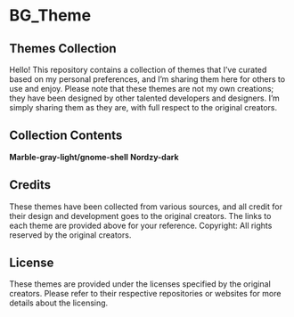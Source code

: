 # BG_Theme

## Themes Collection
Hello! This repository contains a collection of themes that I’ve curated based on my personal preferences, and I’m sharing them here for others to use and enjoy. Please note that these themes are not my own creations; they have been designed by other talented developers and designers. I’m simply sharing them as they are, with full respect to the original creators.

## Collection Contents
  **Marble-gray-light/gnome-shell**
  **Nordzy-dark**

## Credits
These themes have been collected from various sources, and all credit for their design and development goes to the original creators. The links to each theme are provided above for your reference.
Copyright: All rights reserved by the original creators.

## License
These themes are provided under the licenses specified by the original creators. Please refer to their respective repositories or websites for more details about the licensing.
